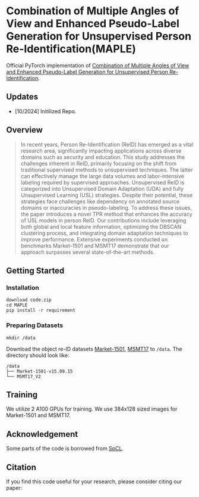 # Combination of Multiple Angles of View and Enhanced Pseudo-Label Generation for Unsupervised Person Re-Identification(MAPLE)
Official PyTorch implementation of [Combination of Multiple Angles of View and Enhanced Pseudo-Label Generation for Unsupervised Person Re-Identification]().

## Updates
- [10/2024] Initilized Repo.

## Overview

>In recent years, Person Re-Identification (ReID) has emerged as a vital research area, significantly impacting applications across diverse domains such as security and education. This study addresses the challenges inherent in ReID, primarily focusing on the shift from traditional supervised methods to unsupervised techniques. The latter can effectively manage the large data volumes and labor-intensive labeling required by supervised approaches. Unsupervised ReID is categorized into Unsupervised Domain Adaptation (UDA) and fully Unsupervised Learning (USL) strategies. Despite their potential, these strategies face challenges like dependency on annotated source domains or inaccuracies in pseudo-labeling. To address these issues, the paper introduces a novel TPR method that enhances the accuracy of USL models in person ReID. Our contributions include leveraging both global and local feature information, optimizing the DBSCAN clustering process, and integrating domain adaptation techniques to improve performance. Extensive experiments conducted on benchmarks Market-1501 and MSMT17 demonstrate that our approach surpasses several state-of-the-art methods.
## Getting Started

### Installation
```shell
download code.zip 
cd MAPLE
pip install -r requirement
```
### Preparing Datasets
```shell
mkdir /data
```
Download the object re-ID datasets [Market-1501](https://drive.google.com/file/d/0B8-rUzbwVRk0c054eEozWG9COHM/view), [MSMT17](https://arxiv.org/abs/1711.08565) to `/data`.
The directory should look like:
```
/data
├── Market-1501-v15.09.15
└── MSMT17_V2
```
## Training
We utilize 2 A100 GPUs for training.
We use 384x128 sized images for Market-1501 and MSMT17.



## Acknowledgement
Some parts of the code is borrowed from [SpCL](https://github.com/yxgeee/SpCL).

## Citation
If you find this code useful for your research, please consider citing our paper:

````BibTex

````

